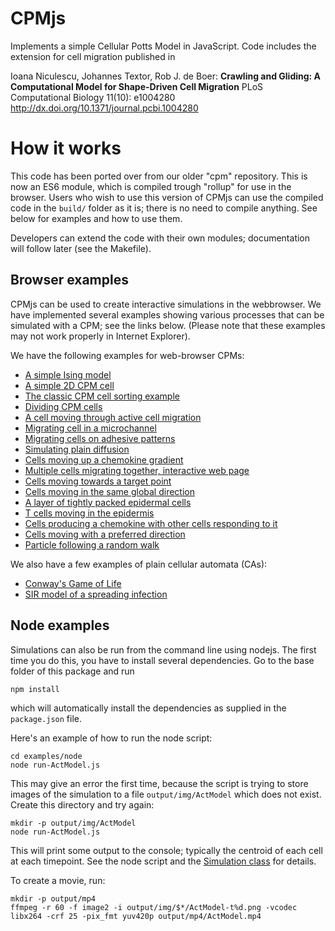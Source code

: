 # CPMjs

Implements a simple Cellular Potts Model in JavaScript. Code includes the extension for cell migration published in 

Ioana Niculescu, Johannes Textor, Rob J. de Boer:
__Crawling and Gliding: A Computational Model for Shape-Driven Cell Migration__
PLoS Computational Biology 11(10): e1004280
http://dx.doi.org/10.1371/journal.pcbi.1004280

# How it works

This code has been ported over from our older "cpm" repository. This is now an ES6 module, 
which is compiled trough "rollup" for use in the browser. Users who wish to use this version
of CPMjs can use the compiled code in the `build/` folder as it is; there is no
need to compile anything. See below for examples and how to use them.

Developers can extend the code with their own modules; documentation will follow later
(see the Makefile).

## Browser examples

CPMjs can be used to create interactive simulations in the webbrowser. We have implemented
several examples showing various processes that can be simulated with a CPM; see the
links below. (Please note that these examples may not work properly in Internet Explorer). 

We have the following examples for web-browser CPMs:

* [A simple Ising model](./examples/html/IsingModel.html)
* [A simple 2D CPM cell](./examples/html/SingleCell.html)
* [The classic CPM cell sorting example](./examples/html/Cellsorting.html)
* [Dividing CPM cells](./examples/html/CellDivision.html)
* [A cell moving through active cell migration](./examples/html/Actmodel.html)
* [Migrating cell in a microchannel](./examples/html/Microchannel.html)
* [Migrating cells on adhesive patterns](./examples/html/ActOnMicroPattern.html)
* [Simulating plain diffusion](./examples/html/Diffusion.html)
* [Cells moving up a chemokine gradient](./examples/html/Chemotaxis.html)
* [Multiple cells migrating together, interactive web page](./examples/html/CollectiveMigration.html)
* [Cells moving towards a target point](./examples/html/DirectedMotionTargetPoint.html)
* [Cells moving in the same global direction](./examples/html/DirectedMotionLinear.html)
* [A layer of tightly packed epidermal cells](./examples/html/Epidermis.html)
* [T cells moving in the epidermis](./examples/html/EpidermisWithTCells.html)
* [Cells producing a chemokine with other cells responding to it](./examples/ManyCellsDiffusion.html)
* [Cells moving with a preferred direction](./examples/html/ManyCellsPrefDir.html)
* [Particle following a random walk](./examples/RandomWalk.html)


We also have a few examples of plain cellular automata (CAs):

* [Conway's Game of Life](./examples/html/GameOfLife.html)
* [SIR model of a spreading infection](./examples/html/SIR.html)

## Node examples

Simulations can also be run from the command line using nodejs. The first time you do this,
you have to install several dependencies. Go to the base folder of this package and run

```
npm install
```

which will automatically install the dependencies as supplied in the `package.json` file.

Here's an example of how to run the node script:

```
cd examples/node
node run-ActModel.js
```

This may give an error the first time, because the script is trying to store images of
the simulation to a file `output/img/ActModel` which does not exist. Create this directory
and try again:

``` 
mkdir -p output/img/ActModel
node run-ActModel.js
```

This will print some output to the console; typically the centroid of each 
cell at each timepoint. See the node script and the 
[Simulation class](./docs/class/src/simulation/Simulation.js~Simulation.html)
for details.


To create a movie, run:
```
mkdir -p output/mp4
ffmpeg -r 60 -f image2 -i output/img/$*/ActModel-t%d.png -vcodec libx264 -crf 25 -pix_fmt yuv420p output/mp4/ActModel.mp4
```
